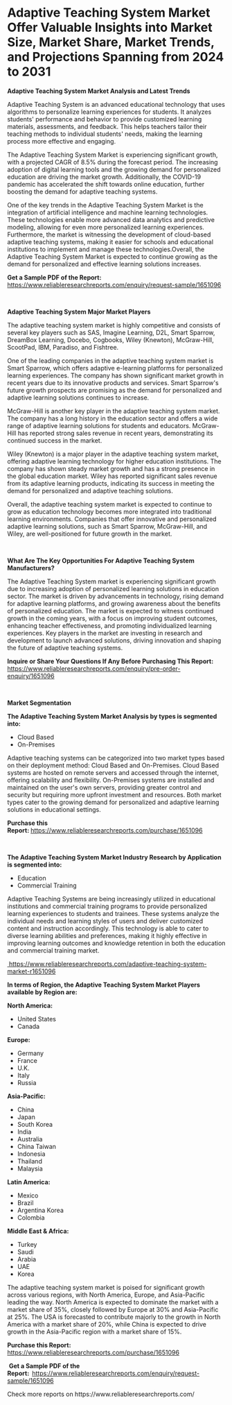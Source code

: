 <p><h1>Adaptive Teaching System Market Offer Valuable Insights into Market Size, Market Share, Market Trends, and Projections Spanning from 2024 to 2031</h1></p><p><strong>Adaptive Teaching System Market Analysis and Latest Trends</strong></p>
<p><p>Adaptive Teaching System is an advanced educational technology that uses algorithms to personalize learning experiences for students. It analyzes students' performance and behavior to provide customized learning materials, assessments, and feedback. This helps teachers tailor their teaching methods to individual students' needs, making the learning process more effective and engaging.</p><p>The Adaptive Teaching System Market is experiencing significant growth, with a projected CAGR of 8.5% during the forecast period. The increasing adoption of digital learning tools and the growing demand for personalized education are driving the market growth. Additionally, the COVID-19 pandemic has accelerated the shift towards online education, further boosting the demand for adaptive teaching systems.</p><p>One of the key trends in the Adaptive Teaching System Market is the integration of artificial intelligence and machine learning technologies. These technologies enable more advanced data analytics and predictive modeling, allowing for even more personalized learning experiences. Furthermore, the market is witnessing the development of cloud-based adaptive teaching systems, making it easier for schools and educational institutions to implement and manage these technologies.Overall, the Adaptive Teaching System Market is expected to continue growing as the demand for personalized and effective learning solutions increases.</p></p>
<p><strong>Get a Sample PDF of the Report:&nbsp;</strong> <a href="https://www.reliableresearchreports.com/enquiry/request-sample/1651096">https://www.reliableresearchreports.com/enquiry/request-sample/1651096</a></p>
<p>&nbsp;</p>
<p><strong>Adaptive Teaching System Major Market Players</strong></p>
<p><p>The adaptive teaching system market is highly competitive and consists of several key players such as SAS, Imagine Learning, D2L, Smart Sparrow, DreamBox Learning, Docebo, Cogbooks, Wiley (Knewton), McGraw-Hill, ScootPad, IBM, Paradiso, and Fishtree. </p><p>One of the leading companies in the adaptive teaching system market is Smart Sparrow, which offers adaptive e-learning platforms for personalized learning experiences. The company has shown significant market growth in recent years due to its innovative products and services. Smart Sparrow's future growth prospects are promising as the demand for personalized and adaptive learning solutions continues to increase.</p><p>McGraw-Hill is another key player in the adaptive teaching system market. The company has a long history in the education sector and offers a wide range of adaptive learning solutions for students and educators. McGraw-Hill has reported strong sales revenue in recent years, demonstrating its continued success in the market.</p><p>Wiley (Knewton) is a major player in the adaptive teaching system market, offering adaptive learning technology for higher education institutions. The company has shown steady market growth and has a strong presence in the global education market. Wiley has reported significant sales revenue from its adaptive learning products, indicating its success in meeting the demand for personalized and adaptive teaching solutions.</p><p>Overall, the adaptive teaching system market is expected to continue to grow as education technology becomes more integrated into traditional learning environments. Companies that offer innovative and personalized adaptive learning solutions, such as Smart Sparrow, McGraw-Hill, and Wiley, are well-positioned for future growth in the market.</p></p>
<p>&nbsp;</p>
<p><strong>What Are The Key Opportunities For Adaptive Teaching System Manufacturers?</strong></p>
<p><p>The Adaptive Teaching System market is experiencing significant growth due to increasing adoption of personalized learning solutions in education sector. The market is driven by advancements in technology, rising demand for adaptive learning platforms, and growing awareness about the benefits of personalized education. The market is expected to witness continued growth in the coming years, with a focus on improving student outcomes, enhancing teacher effectiveness, and promoting individualized learning experiences. Key players in the market are investing in research and development to launch advanced solutions, driving innovation and shaping the future of adaptive teaching systems.</p></p>
<p><strong>Inquire or Share Your Questions If Any Before Purchasing This Report:</strong> <a href="https://www.reliableresearchreports.com/enquiry/pre-order-enquiry/1651096">https://www.reliableresearchreports.com/enquiry/pre-order-enquiry/1651096</a></p>
<p>&nbsp;</p>
<p><strong>Market Segmentation</strong></p>
<p><strong>The Adaptive Teaching System Market Analysis by types is segmented into:</strong></p>
<p><ul><li>Cloud Based</li><li>On-Premises</li></ul></p>
<p><p>Adaptive teaching systems can be categorized into two market types based on their deployment method: Cloud Based and On-Premises. Cloud Based systems are hosted on remote servers and accessed through the internet, offering scalability and flexibility. On-Premises systems are installed and maintained on the user's own servers, providing greater control and security but requiring more upfront investment and resources. Both market types cater to the growing demand for personalized and adaptive learning solutions in educational settings.</p></p>
<p><strong>Purchase this Report:&nbsp;</strong><a href="https://www.reliableresearchreports.com/purchase/1651096">https://www.reliableresearchreports.com/purchase/1651096</a></p>
<p>&nbsp;</p>
<p><strong>The Adaptive Teaching System Market Industry Research by Application is segmented into:</strong></p>
<p><ul><li>Education</li><li>Commercial Training</li></ul></p>
<p><p>Adaptive Teaching Systems are being increasingly utilized in educational institutions and commercial training programs to provide personalized learning experiences to students and trainees. These systems analyze the individual needs and learning styles of users and deliver customized content and instruction accordingly. This technology is able to cater to diverse learning abilities and preferences, making it highly effective in improving learning outcomes and knowledge retention in both the education and commercial training market.</p></p>
<p><a href="https://www.reliableresearchreports.com/adaptive-teaching-system-market-r1651096">&nbsp;https://www.reliableresearchreports.com/adaptive-teaching-system-market-r1651096</a></p>
<p><strong>In terms of Region, the Adaptive Teaching System Market Players available by Region are:</strong></p>
<p>
    <p> <strong> North America: </strong>
        <ul>
            <li>United States</li>
            <li>Canada</li>
        </ul>
        </p> 
    <p> <strong> Europe: </strong>
        <ul>
            <li>Germany</li>
            <li>France</li>
            <li>U.K.</li>
            <li>Italy</li>
            <li>Russia</li>
        </ul>
        </p> 
    <p> <strong> Asia-Pacific: </strong>
        <ul>
            <li>China</li>
            <li>Japan</li>
            <li>South Korea</li>
            <li>India</li>
            <li>Australia</li>
            <li>China Taiwan</li>
            <li>Indonesia</li>
            <li>Thailand</li>
            <li>Malaysia</li>
        </ul>
        </p> 
    <p> <strong> Latin America: </strong>
        <ul>
            <li>Mexico</li>
            <li>Brazil</li>
            <li>Argentina Korea</li>
            <li>Colombia</li>
        </ul>
        </p> 
    <p> <strong> Middle East & Africa: </strong>
        <ul>
            <li>Turkey</li>
            <li>Saudi</li>
            <li>Arabia</li>
            <li>UAE</li>
            <li>Korea</li>
        </ul>
    </p>
    </p>
<p><p>The adaptive teaching system market is poised for significant growth across various regions, with North America, Europe, and Asia-Pacific leading the way. North America is expected to dominate the market with a market share of 35%, closely followed by Europe at 30% and Asia-Pacific at 25%. The USA is forecasted to contribute majorly to the growth in North America with a market share of 20%, while China is expected to drive growth in the Asia-Pacific region with a market share of 15%.</p></p>
<p><strong>Purchase this Report: </strong><a href="https://www.reliableresearchreports.com/purchase/1651096">https://www.reliableresearchreports.com/purchase/1651096</a></p>
<p>&nbsp;<strong>Get a Sample PDF of the Report:&nbsp;&nbsp;</strong><a href="https://www.reliableresearchreports.com/enquiry/request-sample/1651096">https://www.reliableresearchreports.com/enquiry/request-sample/1651096</a></p>
<p><strong></strong></p>
<p>Check more reports on https://www.reliableresearchreports.com/</p>